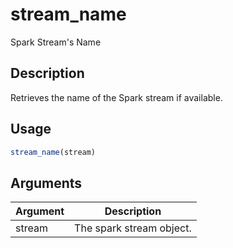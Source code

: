 # stream_name


Spark Stream's Name




## Description

Retrieves the name of the Spark stream if available.





## Usage
```r
stream_name(stream)
```




## Arguments


Argument      |Description
------------- |----------------
stream | The spark stream object.






